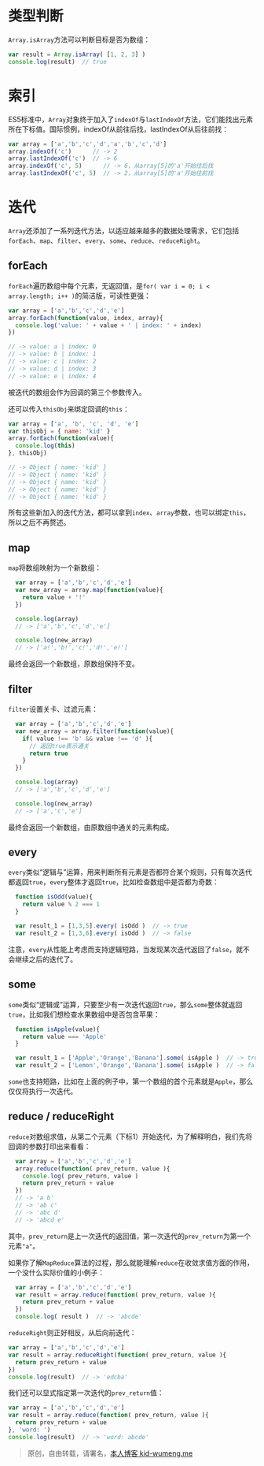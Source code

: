 # 类型判断

``Array.isArray``方法可以判断目标是否为数组：

```js
var result = Array.isArray( [1, 2, 3] )
console.log(result)  // true
```


# 索引

ES5标准中，``Array``对象终于加入了``indexOf``与``lastIndexOf``方法，它们能找出元素所在下标值。国际惯例，indexOf从前往后找，lastIndexOf从后往前找：

```js
var array = ['a','b','c','d','a','b','c','d']
array.indexOf('c')      // -> 2
array.lastIndexOf('c')  // -> 6
array.indexOf('c', 5)      // -> 6，从array[5]的'a'开始往后找
array.lastIndexOf('c', 5)  // -> 2，从array[5]的'a'开始往前找
```


# 迭代

``Array``还添加了一系列迭代方法，以适应越来越多的数据处理需求，它们包括``forEach``、``map``、``filter``、``every``、``some``、``reduce``、``reduceRight``。


## forEach

``forEach``遍历数组中每个元素，无返回值，是``for( var i = 0; i < array.length; i++ )``的简洁版，可读性更强：

```js
var array = ['a','b','c','d','e']
array.forEach(function(value, index, array){
  console.log('value: ' + value + ' | index: ' + index)
})

// -> value: a | index: 0
// -> value: b | index: 1
// -> value: c | index: 2
// -> value: d | index: 3
// -> value: e | index: 4
```

被迭代的数组会作为回调的第三个参数传入。

还可以传入``thisObj``来绑定回调的``this``：

```js
var array = ['a', 'b', 'c', 'd', 'e']
var thisObj = { name: 'kid' }
array.forEach(function(value){
  console.log(this)
}, thisObj)

// -> Object { name: 'kid' }
// -> Object { name: 'kid' }
// -> Object { name: 'kid' }
// -> Object { name: 'kid' }
// -> Object { name: 'kid' }
```

所有这些新加入的迭代方法，都可以拿到``index``、``array``参数，也可以绑定``this``，所以之后不再赘述。


## map

``map``将数组映射为一个新数组：

```js
  var array = ['a','b','c','d','e']
  var new_array = array.map(function(value){
    return value + '!'
  })

  console.log(array)
  // -> ['a','b','c','d','e']

  console.log(new_array)
  // -> ['a!','b!','c!','d!','e!']
```

最终会返回一个新数组，原数组保持不变。


## filter

``filter``设置关卡、过滤元素：

```js
  var array = ['a','b','c','d','e']
  var new_array = array.filter(function(value){
    if( value !== 'b' && value !== 'd' ){
      // 返回true表示通关
      return true
    }
  })

  console.log(array)
  // -> ['a','b','c','d','e']

  console.log(new_array)
  // -> ['a','c','e']
```

最终会返回一个新数组，由原数组中通关的元素构成。


## every

``every``类似“逻辑与”运算，用来判断所有元素是否都符合某个规则，只有每次迭代都返回``true``，``every``整体才返回``true``，比如检查数组中是否都为奇数：

```js
  function isOdd(value){
    return value % 2 === 1
  }

  var result_1 = [1,3,5].every( isOdd )  // -> true
  var result_2 = [1,3,6].every( isOdd )  // -> false
```

注意，``every``从性能上考虑而支持逻辑短路，当发现某次迭代返回了``false``，就不会继续之后的迭代了。


## some

``some``类似“逻辑或”运算，只要至少有一次迭代返回``true``，那么``some``整体就返回``true``，比如我们想检查水果数组中是否包含苹果：

```js
  function isApple(value){
    return value === 'Apple'
  }

  var result_1 = ['Apple','Orange','Banana'].some( isApple )  // -> true
  var result_2 = ['Lemon','Orange','Banana'].some( isApple )  // -> false
```

``some``也支持短路，比如在上面的例子中，第一个数组的首个元素就是``Apple``，那么仅仅将执行一次迭代。


## reduce / reduceRight

``reduce``对数组求值，从第二个元素（下标1）开始迭代，为了解释明白，我们先将回调的参数打印出来看看：

```js
  var array = ['a','b','c','d','e']
  array.reduce(function( prev_return, value ){
    console.log( prev_return, value )
    return prev_return + value
  })
  // -> 'a b'
  // -> 'ab c'
  // -> 'abc d'
  // -> 'abcd e'
```

其中，``prev_return``是上一次迭代的返回值，第一次迭代的``prev_return``为第一个元素``"a"``。

如果你了解``MapReduce``算法的过程，那么就能理解``reduce``在收敛求值方面的作用，一个没什么实际价值的小例子：

```js
  var array = ['a','b','c','d','e']
  var result = array.reduce(function( prev_return, value ){
    return prev_return + value
  })
  console.log( result )  // -> 'abcde'
```

``reduceRight``则正好相反，从后向前迭代：

```js
var array = ['a','b','c','d','e']
var result = array.reduceRight(function( prev_return, value ){
  return prev_return + value
})
console.log(result)  // -> 'edcba'
```

我们还可以显式指定第一次迭代的``prev_return``值：

```js
var array = ['a','b','c','d','e']
var result = array.reduce(function( prev_return, value ){
  return prev_return + value
}, 'word: ')
console.log(result)  // -> 'word: abcde'
```



> 原创，自由转载，请署名，[本人博客 kid-wumeng.me](http://kid-wumeng.me)